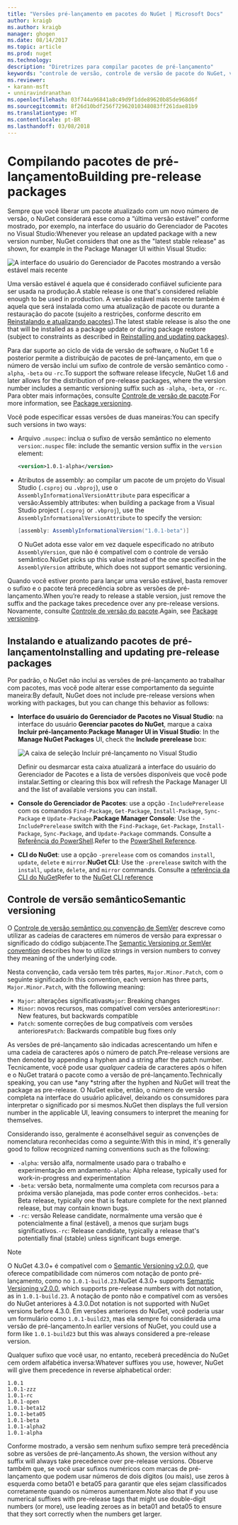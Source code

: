 ```yaml
---
title: "Versões pré-lançamento em pacotes do NuGet | Microsoft Docs"
author: kraigb
ms.author: kraigb
manager: ghogen
ms.date: 08/14/2017
ms.topic: article
ms.prod: nuget
ms.technology: 
description: "Diretrizes para compilar pacotes de pré-lançamento"
keywords: "controle de versão, controle de versão de pacote do NuGet, versões de pré-lançamento do NuGet, pacotes de pré-lançamento do NuGet, versões de versão prévia do pacote, versões RC do pacote, versões Beta do pacote, controle de versão semântico do NuGet"
ms.reviewer:
- karann-msft
- unniravindranathan
ms.openlocfilehash: 03f744a96841a8c49d9f1dde89620b85de968d6f
ms.sourcegitcommit: 8f26d10bdf256f72962010348083ff261dae81b9
ms.translationtype: HT
ms.contentlocale: pt-BR
ms.lasthandoff: 03/08/2018
---
```

# <a name="building-pre-release-packages"></a><span data-ttu-id="599f5-104">Compilando pacotes de pré-lançamento</span><span class="sxs-lookup"><span data-stu-id="599f5-104">Building pre-release packages</span></span>

<span data-ttu-id="599f5-105">Sempre que você liberar um pacote atualizado com um novo número de versão, o NuGet considerará esse como a “última versão estável” conforme mostrado, por exemplo, na interface do usuário do Gerenciador de Pacotes no Visual Studio:</span><span class="sxs-lookup"><span data-stu-id="599f5-105">Whenever you release an updated package with a new version number, NuGet considers that one as the "latest stable release" as shown, for example in the Package Manager UI within Visual Studio:</span></span>

![A interface do usuário do Gerenciador de Pacotes mostrando a versão estável mais recente](media/Prerelease_01-LatestStable.png)

<span data-ttu-id="599f5-107">Uma versão estável é aquela que é considerado confiável suficiente para ser usada na produção.</span><span class="sxs-lookup"><span data-stu-id="599f5-107">A stable release is one that's considered reliable enough to be used in production.</span></span> <span data-ttu-id="599f5-108">A versão estável mais recente também é aquela que será instalada como uma atualização de pacote ou durante a restauração do pacote (sujeito a restrições, conforme descrito em [Reinstalando e atualizando pacotes](../consume-packages/reinstalling-and-updating-packages.md)).</span><span class="sxs-lookup"><span data-stu-id="599f5-108">The latest stable release is also the one that will be installed as a package update or during package restore (subject to constraints as described in [Reinstalling and updating packages](../consume-packages/reinstalling-and-updating-packages.md)).</span></span>

<span data-ttu-id="599f5-109">Para dar suporte ao ciclo de vida de versão de software, o NuGet 1.6 e posterior permite a distribuição de pacotes de pré-lançamento, em que o número de versão inclui um sufixo de controle de versão semântico como `-alpha`, `-beta` ou `-rc`.</span><span class="sxs-lookup"><span data-stu-id="599f5-109">To support the software release lifecycle, NuGet 1.6 and later allows for the distribution of pre-release packages, where the version number includes a semantic versioning suffix such as `-alpha`, `-beta`, or `-rc`.</span></span> <span data-ttu-id="599f5-110">Para obter mais informações, consulte [Controle de versão de pacote](../reference/package-versioning.md#pre-release-versions).</span><span class="sxs-lookup"><span data-stu-id="599f5-110">For more information, see [Package versioning](../reference/package-versioning.md#pre-release-versions).</span></span>

<span data-ttu-id="599f5-111">Você pode especificar essas versões de duas maneiras:</span><span class="sxs-lookup"><span data-stu-id="599f5-111">You can specify such versions in two ways:</span></span>

- <span data-ttu-id="599f5-112">Arquivo `.nuspec`: inclua o sufixo de versão semântico no elemento `version`:</span><span class="sxs-lookup"><span data-stu-id="599f5-112">`.nuspec` file: include the semantic version suffix in the `version` element:</span></span>

    ```xml
    <version>1.0.1-alpha</version>
    ```

- <span data-ttu-id="599f5-113">Atributos de assembly: ao compilar um pacote de um projeto do Visual Studio (`.csproj` ou `.vbproj`), use o `AssemblyInformationalVersionAttribute` para especificar a versão:</span><span class="sxs-lookup"><span data-stu-id="599f5-113">Assembly attributes: when building a package from a Visual Studio project (`.csproj` or `.vbproj`), use the `AssemblyInformationalVersionAttribute` to specify the version:</span></span>

    ```cs
    [assembly: AssemblyInformationalVersion("1.0.1-beta")]
    ```

    <span data-ttu-id="599f5-114">O NuGet adota esse valor em vez daquele especificado no atributo `AssemblyVersion`, que não é compatível com o controle de versão semântico.</span><span class="sxs-lookup"><span data-stu-id="599f5-114">NuGet picks up this value instead of the one specified in the `AssemblyVersion` attribute, which does not support semantic versioning.</span></span>

<span data-ttu-id="599f5-115">Quando você estiver pronto para lançar uma versão estável, basta remover o sufixo e o pacote terá precedência sobre as versões de pré-lançamento.</span><span class="sxs-lookup"><span data-stu-id="599f5-115">When you’re ready to release a stable version, just remove the suffix and the package takes precedence over any pre-release versions.</span></span> <span data-ttu-id="599f5-116">Novamente, consulte [Controle de versão do pacote](../reference/package-versioning.md#pre-release-versions).</span><span class="sxs-lookup"><span data-stu-id="599f5-116">Again, see [Package versioning](../reference/package-versioning.md#pre-release-versions).</span></span>

## <a name="installing-and-updating-pre-release-packages"></a><span data-ttu-id="599f5-117">Instalando e atualizando pacotes de pré-lançamento</span><span class="sxs-lookup"><span data-stu-id="599f5-117">Installing and updating pre-release packages</span></span>

<span data-ttu-id="599f5-118">Por padrão, o NuGet não inclui as versões de pré-lançamento ao trabalhar com pacotes, mas você pode alterar esse comportamento da seguinte maneira:</span><span class="sxs-lookup"><span data-stu-id="599f5-118">By default, NuGet does not include pre-release versions when working with packages, but you can change this behavior as follows:</span></span>

- <span data-ttu-id="599f5-119">**Interface do usuário do Gerenciador de Pacotes no Visual Studio**: na interface do usuário **Gerenciar pacotes do NuGet**, marque a caixa **Incluir pré-lançamento**:</span><span class="sxs-lookup"><span data-stu-id="599f5-119">**Package Manager UI in Visual Studio**: In the **Manage NuGet Packages** UI, check the **Include prerelease** box:</span></span>

    ![A caixa de seleção Incluir pré-lançamento no Visual Studio](media/Prerelease_02-CheckPrerelease.png)

    <span data-ttu-id="599f5-121">Definir ou desmarcar esta caixa atualizará a interface do usuário do Gerenciador de Pacotes e a lista de versões disponíveis que você pode instalar.</span><span class="sxs-lookup"><span data-stu-id="599f5-121">Setting or clearing this box will refresh the Package Manager UI and the list of available versions you can install.</span></span>

- <span data-ttu-id="599f5-122">**Console do Gerenciador de Pacotes**: use a opção `-IncludePrerelease` com os comandos `Find-Package`, `Get-Package`, `Install-Package`, `Sync-Package` e `Update-Package`.</span><span class="sxs-lookup"><span data-stu-id="599f5-122">**Package Manager Console**: Use the `-IncludePrerelease` switch with the `Find-Package`, `Get-Package`, `Install-Package`, `Sync-Package`, and `Update-Package` commands.</span></span> <span data-ttu-id="599f5-123">Consulte a [Referência do PowerShell](../tools/powershell-reference.md).</span><span class="sxs-lookup"><span data-stu-id="599f5-123">Refer to the [PowerShell Reference](../tools/powershell-reference.md).</span></span>

- <span data-ttu-id="599f5-124">**CLI do NuGet**: use a opção `-prerelease` com os comandos `install`, `update`, `delete` e `mirror`.</span><span class="sxs-lookup"><span data-stu-id="599f5-124">**NuGet CLI**: Use the `-prerelease` switch with the `install`, `update`, `delete`, and `mirror` commands.</span></span> <span data-ttu-id="599f5-125">Consulte a [referência da CLI do NuGet](../tools/nuget-exe-cli-reference.md)</span><span class="sxs-lookup"><span data-stu-id="599f5-125">Refer to the [NuGet CLI reference](../tools/nuget-exe-cli-reference.md)</span></span>

## <a name="semantic-versioning"></a><span data-ttu-id="599f5-126">Controle de versão semântico</span><span class="sxs-lookup"><span data-stu-id="599f5-126">Semantic versioning</span></span>

<span data-ttu-id="599f5-127">O [Controle de versão semântico ou convenção de SemVer](http://semver.org/spec/v1.0.0.html) descreve como utilizar as cadeias de caracteres em números de versão para expressar o significado do código subjacente.</span><span class="sxs-lookup"><span data-stu-id="599f5-127">The [Semantic Versioning or SemVer convention](http://semver.org/spec/v1.0.0.html) describes how to utilize strings in version numbers to convey they meaning of the underlying code.</span></span>

<span data-ttu-id="599f5-128">Nesta convenção, cada versão tem três partes, `Major.Minor.Patch`, com o seguinte significado:</span><span class="sxs-lookup"><span data-stu-id="599f5-128">In this convention, each version has three parts, `Major.Minor.Patch`, with the following meaning:</span></span>

- <span data-ttu-id="599f5-129">`Major`: alterações significativas</span><span class="sxs-lookup"><span data-stu-id="599f5-129">`Major`: Breaking changes</span></span>
- <span data-ttu-id="599f5-130">`Minor`: novos recursos, mas compatível com versões anteriores</span><span class="sxs-lookup"><span data-stu-id="599f5-130">`Minor`: New features, but backwards compatible</span></span>
- <span data-ttu-id="599f5-131">`Patch`: somente correções de bug compatíveis com versões anteriores</span><span class="sxs-lookup"><span data-stu-id="599f5-131">`Patch`: Backwards compatible bug fixes only</span></span>

<span data-ttu-id="599f5-132">As versões de pré-lançamento são indicadas acrescentando um hífen e uma cadeia de caracteres após o número de patch.</span><span class="sxs-lookup"><span data-stu-id="599f5-132">Pre-release versions are then denoted by appending a hyphen and a string after the patch number.</span></span> <span data-ttu-id="599f5-133">Tecnicamente, você pode usar *qualquer* cadeia de caracteres após o hífen e o NuGet tratará o pacote como a versão de pré-lançamento.</span><span class="sxs-lookup"><span data-stu-id="599f5-133">Technically speaking, you can use *any *string after the hyphen and NuGet will treat the package as pre-release.</span></span> <span data-ttu-id="599f5-134">O NuGet exibe, então, o número de versão completa na interface do usuário aplicável, deixando os consumidores para interpretar o significado por si mesmos.</span><span class="sxs-lookup"><span data-stu-id="599f5-134">NuGet then displays the full version number in the applicable UI, leaving consumers to interpret the meaning for themselves.</span></span>

<span data-ttu-id="599f5-135">Considerando isso, geralmente é aconselhável seguir as convenções de nomenclatura reconhecidas como a seguinte:</span><span class="sxs-lookup"><span data-stu-id="599f5-135">With this in mind, it's generally good to follow recognized naming conventions such as the following:</span></span>

- <span data-ttu-id="599f5-136">`-alpha`: versão alfa, normalmente usado para o trabalho e experimentação em andamento</span><span class="sxs-lookup"><span data-stu-id="599f5-136">`-alpha`: Alpha release, typically used for work-in-progress and experimentation</span></span>
- <span data-ttu-id="599f5-137">`-beta`: versão beta, normalmente uma completa com recursos para a próxima versão planejada, mas pode conter erros conhecidos.</span><span class="sxs-lookup"><span data-stu-id="599f5-137">`-beta`: Beta release, typically one that is feature complete for the next planned release, but may contain known bugs.</span></span>
- <span data-ttu-id="599f5-138">`-rc`: versão Release candidate, normalmente uma versão que é potencialmente a final (estável), a menos que surjam bugs significativos.</span><span class="sxs-lookup"><span data-stu-id="599f5-138">`-rc`: Release candidate, typically a release that's potentially final (stable) unless significant bugs emerge.</span></span>

> [!Note]
> <span data-ttu-id="599f5-139">O NuGet 4.3.0+ é compatível com o [Semantic Versioning v2.0.0](http://semver.org/spec/v2.0.0.html), que oferece compatibilidade com números com notação de ponto pré-lançamento, como no `1.0.1-build.23`.</span><span class="sxs-lookup"><span data-stu-id="599f5-139">NuGet 4.3.0+ supports [Semantic Versioning v2.0.0](http://semver.org/spec/v2.0.0.html), which supports pre-release numbers with dot notation, as in `1.0.1-build.23`.</span></span> <span data-ttu-id="599f5-140">A notação de ponto não e compatível com as versões do NuGet anteriores à 4.3.0.</span><span class="sxs-lookup"><span data-stu-id="599f5-140">Dot notation is not supported with NuGet versions before 4.3.0.</span></span> <span data-ttu-id="599f5-141">Em versões anteriores do NuGet, você poderia usar um formulário como `1.0.1-build23`, mas ela sempre foi considerada uma versão de pré-lançamento.</span><span class="sxs-lookup"><span data-stu-id="599f5-141">In earlier versions of NuGet, you could use a form like `1.0.1-build23` but this was always considered a pre-release version.</span></span>

<span data-ttu-id="599f5-142">Qualquer sufixo que você usar, no entanto, receberá precedência do NuGet cem ordem alfabética inversa:</span><span class="sxs-lookup"><span data-stu-id="599f5-142">Whatever suffixes you use, however, NuGet will give them precedence in reverse alphabetical order:</span></span>

    1.0.1
    1.0.1-zzz
    1.0.1-rc
    1.0.1-open
    1.0.1-beta12
    1.0.1-beta05
    1.0.1-beta
    1.0.1-alpha2
    1.0.1-alpha

<span data-ttu-id="599f5-143">Conforme mostrado, a versão sem nenhum sufixo sempre terá precedência sobre as versões de pré-lançamento.</span><span class="sxs-lookup"><span data-stu-id="599f5-143">As shown, the version without any suffix will always take precedence over pre-release versions.</span></span> <span data-ttu-id="599f5-144">Observe também que, se você usar sufixos numéricos com marcas de pré-lançamento que podem usar números de dois dígitos (ou mais), use zeros à esquerda como beta01 e beta05 para garantir que eles sejam classificados corretamente quando os números aumentarem.</span><span class="sxs-lookup"><span data-stu-id="599f5-144">Note also that if you use numerical suffixes with pre-release tags that might use double-digit numbers (or more), use leading zeroes as in beta01 and beta05 to ensure that they sort correctly when the numbers get larger.</span></span>

